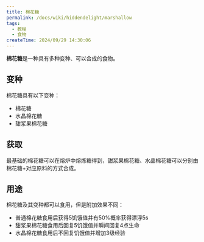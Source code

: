 ```yaml
---
title: 棉花糖
permalink: /docs/wiki/hiddendelight/marshallow
tags:
  - 教程
  - 食物
createTime: 2024/09/29 14:30:06
---
```

**棉花糖**是一种具有多种变种、可以合成的食物。

## 变种
棉花糖具有以下变种：

- 棉花糖
- 水晶棉花糖
- 甜浆果棉花糖

## 获取
最基础的棉花糖可以在熔炉中熔炼糖得到，甜浆果棉花糖、水晶棉花糖可以分别由棉花糖+对应原料的方式合成。

## 用途
棉花糖及其变种都可以食用，但是附加效果不同：

- 普通棉花糖食用后获得5饥饿值并有50%概率获得漂浮5s
- 甜浆果棉花糖食用后回复5饥饿值并瞬间回复4点生命
- 水晶棉花糖食用后不回复饥饿值并增加3级经验
